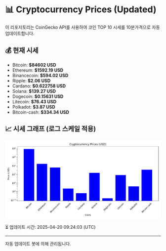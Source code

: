 
# 📊 Cryptocurrency Prices (Updated)

이 리포지토리는 CoinGecko API를 사용하여 코인 TOP 10 시세를 10분가격으로 자동 업데이트합니다.

## 💰 현재 시세
- Bitcoin: **$84602 USD**
- Ethereum: **$1592.19 USD**
- Binancecoin: **$594.02 USD**
- Ripple: **$2.06 USD**
- Cardano: **$0.622758 USD**
- Solana: **$139.27 USD**
- Dogecoin: **$0.15631 USD**
- Litecoin: **$76.43 USD**
- Polkadot: **$3.87 USD**
- Bitcoin-cash: **$334.34 USD**

## 📈 시세 그래프 (로그 스케일 적용)
![Crypto Prices](crypto_prices.png)

⏳ 업데이트 시간: 2025-04-20 09:24:03 (UTC)

---
자동 업데이트 봇에 의해 관리됩니다.
